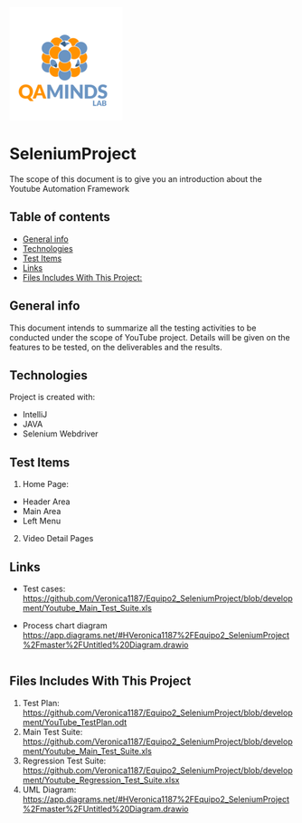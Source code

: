 ![Test Image 4](https://github.com/Veronica1187/Equipo2_SeleniumProject/blob/AdrianaBenitez/LOGO.png)
# SeleniumProject
The scope of this document is to give you an introduction about the Youtube Automation Framework

## Table of contents
* [General info](#general-info)
* [Technologies](#technologies)
* [Test Items](#test-items)
* [Links](#links)
* [Files Includes With This Project:](#files-includes-with-this-project)

## General info
This document intends to summarize all the testing activities to be conducted under the scope of YouTube project.
 Details will be given on the features to be tested, on the deliverables and the results.

## Technologies
Project is created with:
* IntelliJ
* JAVA
* Selenium Webdriver

## Test Items
1.	Home Page:
*	Header Area
*	Main Area
*	Left Menu
2.	Video Detail Pages

## Links
* Test cases: https://github.com/Veronica1187/Equipo2_SeleniumProject/blob/development/Youtube_Main_Test_Suite.xls

* Process chart diagram
https://app.diagrams.net/#HVeronica1187%2FEquipo2_SeleniumProject%2Fmaster%2FUntitled%20Diagram.drawio
```

```
## Files Includes With This Project
1. Test Plan: https://github.com/Veronica1187/Equipo2_SeleniumProject/blob/development/YouTube_TestPlan.odt
2. Main Test Suite: https://github.com/Veronica1187/Equipo2_SeleniumProject/blob/development/Youtube_Main_Test_Suite.xls
3. Regression Test Suite: https://github.com/Veronica1187/Equipo2_SeleniumProject/blob/development/Youtube_Regression_Test_Suite.xlsx
4. UML Diagram: https://app.diagrams.net/#HVeronica1187%2FEquipo2_SeleniumProject%2Fmaster%2FUntitled%20Diagram.drawio
 